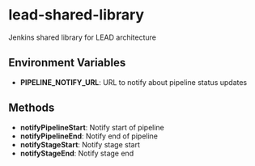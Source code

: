# lead-shared-library
Jenkins shared library for LEAD architecture

## Environment Variables

- **PIPELINE_NOTIFY_URL**: URL to notify about pipeline status updates

## Methods

- **notifyPipelineStart**: Notify start of pipeline
- **notifyPipelineEnd**: Notify end of pipeline
- **notifyStageStart**: Notify stage start
- **notifyStageEnd**: Notify stage end
